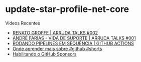 # update-star-profile-net-core

Videos Recentes
<!-- YOUTUBE:START -->
- [RENATO GROFFE | ARRUDA TALKS #002](https://www.youtube.com/watch?v=J3ikq_1ymEE)
- [ANDRÉ FARIAS - VIDA DE SUPORTE | ARRUDA TALKS #001](https://www.youtube.com/watch?v=jIBF0LUxyec)
- [RODANDO PIPELINES EM SEQUÊNCIA | GITHUB ACTIONS](https://www.youtube.com/watch?v=VwP2Q8FLwEM)
- [Onde aprender mais sobre #github #shorts](https://www.youtube.com/watch?v=pbyR_YXOUNs)
- [Habilitando o GitHub Sponsors](https://www.youtube.com/watch?v=pwUCeXyP_lI)
<!-- YOUTUBE:END -->
